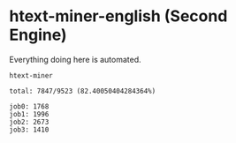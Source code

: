 # htext-miner-english (Second Engine)

Everything doing here is automated.

```
htext-miner

total: 7847/9523 (82.40050404284364%)

job0: 1768
job1: 1996
job2: 2673
job3: 1410
```